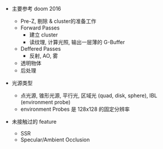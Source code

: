 * 主要参考 doom 2016

  * Pre-Z, 剔除 & cluster的准备工作
  * Forward Passes
    * 建立 cluster
    * 读纹理, 计算光照, 输出一层薄的 G-Buffer
  * Deffered Passes 
    * 反射, AO, 雾
  * 透明物体
  * 后处理

* 光源类型

  * 点光源, 锥形光源, 平行光, 区域光 (quad, disk, sphere), IBL (environment probe)
  * environment Probes 是 128x128 的固定分辨率

* 未接触过的 feature

  * SSR
  * Specular/Ambient Occlusion 